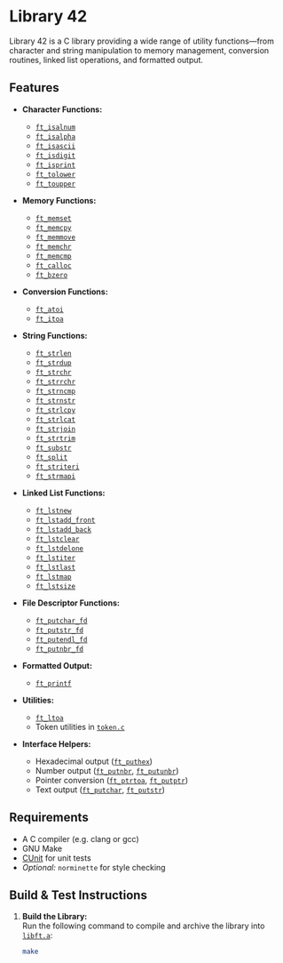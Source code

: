 # Library 42

Library 42 is a C library providing a wide range of utility functions—from character and string manipulation to memory management, conversion routines, linked list operations, and formatted output.

## Features

- **Character Functions:**

  - [`ft_isalnum`](src/ctype/ft_isalnum.c)
  - [`ft_isalpha`](src/ctype/ft_isalpha.c)
  - [`ft_isascii`](src/ctype/ft_isascii.c)
  - [`ft_isdigit`](src/ctype/ft_isdigit.c)
  - [`ft_isprint`](src/ctype/ft_isprint.c)
  - [`ft_tolower`](src/ctype/ft_tolower.c)
  - [`ft_toupper`](src/ctype/ft_toupper.c)

- **Memory Functions:**

  - [`ft_memset`](src/memory/ft_memset.c)
  - [`ft_memcpy`](src/memory/ft_memcpy.c)
  - [`ft_memmove`](src/memory/ft_memmove.c)
  - [`ft_memchr`](src/memory/ft_memchr.c)
  - [`ft_memcmp`](src/memory/ft_memcmp.c)
  - [`ft_calloc`](src/memory/ft_calloc.c)
  - [`ft_bzero`](src/memory/ft_bzero.c)

- **Conversion Functions:**

  - [`ft_atoi`](src/conversion/ft_atoi.c)
  - [`ft_itoa`](src/conversion/ft_itoa.c)

- **String Functions:**

  - [`ft_strlen`](src/string/ft_strlen.c)
  - [`ft_strdup`](src/string/ft_strdup.c)
  - [`ft_strchr`](src/string/ft_strchr.c)
  - [`ft_strrchr`](src/string/ft_strrchr.c)
  - [`ft_strncmp`](src/string/ft_strncmp.c)
  - [`ft_strnstr`](src/string/ft_strnstr.c)
  - [`ft_strlcpy`](src/string/ft_strlcpy.c)
  - [`ft_strlcat`](src/string/ft_strlcat.c)
  - [`ft_strjoin`](src/string/ft_strjoin.c)
  - [`ft_strtrim`](src/string/ft_strtrim.c)
  - [`ft_substr`](src/string/ft_substr.c)
  - [`ft_split`](src/string/ft_split.c)
  - [`ft_striteri`](src/string/ft_striteri.c)
  - [`ft_strmapi`](src/string/ft_strmapi.c)

- **Linked List Functions:**

  - [`ft_lstnew`](src/list/ft_lstnew.c)
  - [`ft_lstadd_front`](src/list/ft_lstadd_front.c)
  - [`ft_lstadd_back`](src/list/ft_lstadd_back.c)
  - [`ft_lstclear`](src/list/ft_lstclear.c)
  - [`ft_lstdelone`](src/list/ft_lstdelone.c)
  - [`ft_lstiter`](src/list/ft_lstiter.c)
  - [`ft_lstlast`](src/list/ft_lstlast.c)
  - [`ft_lstmap`](src/list/ft_lstmap.c)
  - [`ft_lstsize`](src/list/ft_lstsize.c)

- **File Descriptor Functions:**

  - [`ft_putchar_fd`](src/fd/ft_putchar_fd.c)
  - [`ft_putstr_fd`](src/fd/ft_putstr_fd.c)
  - [`ft_putendl_fd`](src/fd/ft_putendl_fd.c)
  - [`ft_putnbr_fd`](src/fd/ft_putnbr_fd.c)

- **Formatted Output:**

  - [`ft_printf`](src/fd/ft_printf.c)

- **Utilities:**

  - [`ft_ltoa`](src/utils/itoa.c)
  - Token utilities in [`token.c`](src/utils/token.c)

- **Interface Helpers:**
  - Hexadecimal output ([`ft_puthex`](src/interface/hex.c))
  - Number output ([`ft_putnbr`](src/interface/nbr.c), [`ft_putunbr`](src/interface/nbr.c))
  - Pointer conversion ([`ft_ptrtoa`](src/interface/ptr.c), [`ft_putptr`](src/interface/ptr.c))
  - Text output ([`ft_putchar`](src/interface/text.c), [`ft_putstr`](src/interface/text.c))

## Requirements

- A C compiler (e.g. clang or gcc)
- GNU Make
- [CUnit](https://cunit.sourceforge.net) for unit tests
- _Optional:_ `norminette` for style checking

## Build & Test Instructions

1. **Build the Library:**  
   Run the following command to compile and archive the library into [`libft.a`](libft.a):
   ```sh
   make
   ```
